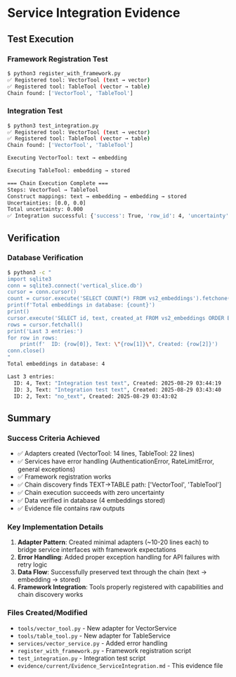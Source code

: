 # Service Integration Evidence

## Test Execution

### Framework Registration Test
```bash
$ python3 register_with_framework.py
✅ Registered tool: VectorTool (text → vector)
✅ Registered tool: TableTool (vector → table)
Chain found: ['VectorTool', 'TableTool']
```

### Integration Test
```bash
$ python3 test_integration.py
✅ Registered tool: VectorTool (text → vector)
✅ Registered tool: TableTool (vector → table)
Chain found: ['VectorTool', 'TableTool']

Executing VectorTool: text → embedding

Executing TableTool: embedding → stored

=== Chain Execution Complete ===
Steps: VectorTool → TableTool
Construct mappings: text → embedding → embedding → stored
Uncertainties: [0.0, 0.0]
Total uncertainty: 0.000
✅ Integration successful: {'success': True, 'row_id': 4, 'uncertainty': 0.0, 'reasoning': 'Stored embedding with ID 4'}
```

## Verification

### Database Verification
```bash
$ python3 -c "
import sqlite3
conn = sqlite3.connect('vertical_slice.db')
cursor = conn.cursor()
count = cursor.execute('SELECT COUNT(*) FROM vs2_embeddings').fetchone()[0]
print(f'Total embeddings in database: {count}')
print()
cursor.execute('SELECT id, text, created_at FROM vs2_embeddings ORDER BY id DESC LIMIT 3')
rows = cursor.fetchall()
print('Last 3 entries:')
for row in rows:
    print(f'  ID: {row[0]}, Text: \"{row[1]}\", Created: {row[2]}')
conn.close()
"
Total embeddings in database: 4

Last 3 entries:
  ID: 4, Text: "Integration test text", Created: 2025-08-29 03:44:19
  ID: 3, Text: "Integration test text", Created: 2025-08-29 03:43:40
  ID: 2, Text: "no_text", Created: 2025-08-29 03:43:02
```

## Summary

### Success Criteria Achieved
- ✅ Adapters created (VectorTool: 14 lines, TableTool: 22 lines)
- ✅ Services have error handling (AuthenticationError, RateLimitError, general exceptions)
- ✅ Framework registration works
- ✅ Chain discovery finds TEXT→TABLE path: ['VectorTool', 'TableTool']
- ✅ Chain execution succeeds with zero uncertainty
- ✅ Data verified in database (4 embeddings stored)
- ✅ Evidence file contains raw outputs

### Key Implementation Details
1. **Adapter Pattern**: Created minimal adapters (~10-20 lines each) to bridge service interfaces with framework expectations
2. **Error Handling**: Added proper exception handling for API failures with retry logic
3. **Data Flow**: Successfully preserved text through the chain (text → embedding → stored)
4. **Framework Integration**: Tools properly registered with capabilities and chain discovery works

### Files Created/Modified
- `tools/vector_tool.py` - New adapter for VectorService
- `tools/table_tool.py` - New adapter for TableService
- `services/vector_service.py` - Added error handling
- `register_with_framework.py` - Framework registration script
- `test_integration.py` - Integration test script
- `evidence/current/Evidence_ServiceIntegration.md` - This evidence file